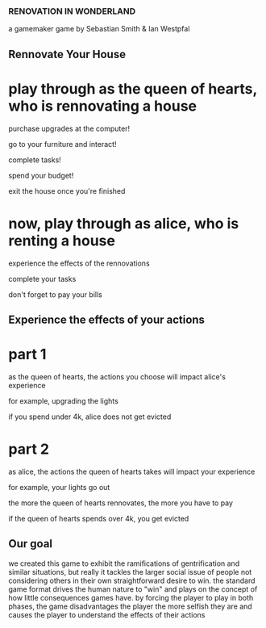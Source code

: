 ### RENOVATION IN WONDERLAND
a gamemaker game by Sebastian Smith & Ian Westpfal
## Rennovate Your House
# play through as the queen of hearts, who is rennovating a house
purchase upgrades at the computer!

go to your furniture and interact!

complete tasks!

spend your budget!

exit the house once you're finished
# now, play through as alice, who is renting a house
experience the effects of the rennovations

complete your tasks

don't forget to pay your bills

##  Experience the effects of your actions
# part 1
as the queen of hearts, the actions you choose will impact alice's experience

for example, upgrading the lights

if you spend under 4k, alice does not get evicted

# part 2
as alice, the actions the queen of hearts takes will impact your experience

for example, your lights go out

the more the queen of hearts rennovates, the more you have to pay

if the queen of hearts spends over 4k, you get evicted

## Our goal
we created this game to exhibit the ramifications of gentrification and similar situations, but really it tackles the larger social issue of people not considering others in their own straightforward desire to win. the standard game format drives the human nature to "win" and plays on the concept of how little consequences games have. by forcing the player to play in both phases, the game disadvantages the player the more selfish they are and causes the player to understand the effects of their actions
